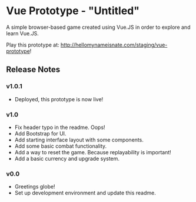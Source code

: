 # Vue Prototype - "Untitled"

A simple browser-based game created using Vue.JS in order to explore and learn Vue.JS.

Play this prototype at: http://hellomynameisnate.com/staging/vue-prototype!

## Release Notes

### v1.0.1

- Deployed, this prototype is now live!

### v1.0

- Fix header typo in the readme. Oops!
- Add Bootstrap for UI.
- Add starting interface layout with some components.
- Add some basic combat functionality.
- Add a way to reset the game. Because replayability is important!
- Add a basic currency and upgrade system.

### v0.0

- Greetings globe!
- Set up development environment and update this readme.
